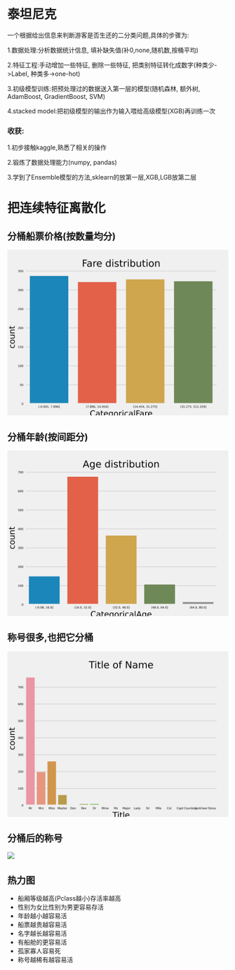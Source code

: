 # 泰坦尼克
一个根据给出信息来判断游客是否生还的二分类问题,具体的步骤为: 

1.数据处理:分析数据统计信息, 填补缺失值(补0,none,随机数,按桶平均)

2.特征工程:手动增加一些特征, 删除一些特征, 把类别特征转化成数字(种类少->Label, 种类多->one-hot)

3.初级模型训练:把预处理过的数据送入第一层的模型(随机森林, 额外树, AdamBoost, GradientBoost, SVM)

4.stacked model:把初级模型的输出作为输入喂给高级模型(XGB)再训练一次

### 收获:

1.初步接触kaggle,熟悉了相关的操作

2.锻炼了数据处理能力(numpy, pandas)

3.学到了Ensemble模型的方法,sklearn的放第一层,XGB,LGB放第二层


# 把连续特征离散化

## 分桶船票价格(按数量均分)
![](https://github.com/iisdd/Competition/blob/main/titanic/upload_pic/Fare%20distribution.png)

## 分桶年龄(按间距分)
![](https://github.com/iisdd/Competition/blob/main/titanic/upload_pic/Age%20distribution.png)

## 称号很多,也把它分桶
![](https://github.com/iisdd/Competition/blob/main/titanic/upload_pic/Title%20of%20Name.png)

## 分桶后的称号
![](https://github.com/iisdd/Competition/blob/main/titanic/upload_pic/merged%20name.png)

## 热力图

* 船厢等级越高(Pclass越小)存活率越高
* 性别为女比性别为男更容易存活
* 年龄越小越容易活
* 船票越贵越容易活
* 名字越长越容易活
* 有船舱的更容易活
* 孤家寡人容易死
* 称号越稀有越容易活
